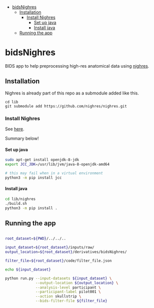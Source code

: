- [bidsNighres](#bidsnighres)
    - [Installation](#installation)
        - [Install Nighres](#install-nighres)
            - [Set up java](#set-up-java)
            - [Install java](#install-java)
    - [Running the app](#running-the-app)

# bidsNighres

BIDS app to help preprocessing high-res anatomical data using
[nighres](https://nighres.readthedocs.io/en/latest/).

<!-- TODO seems hard to install JDK, nighres in virtual environment

### virtualenv

```bash
# create a new virtual environment in crc_nighres
$ virtualenv --python=python3 crc_nighres
# activate the new environment
$ source crc_nighres/bin/activate
```
-->

## Installation

Nighres is already part of this repo as a submodule added like this.

```
cd lib
git submodule add https://github.com/nighres/nighres.git
```

### Install Nighres

See [here](https://nighres.readthedocs.io/en/latest/installation.html).

Summary below!

#### Set up java

```bash
sudo apt-get install openjdk-8-jdk
export JCC_JDK=/usr/lib/jvm/java-8-openjdk-amd64

# this may fail when in a virtual environment
python3 -m pip install jcc
```

#### Install java

```bash
cd lib/nighres
./build.sh
python3 -m pip install .
```

<!--
### Docker

```
docker run --rm \
-v /home/remi/gin/V5_high-res/pilot_1:/data \
-p 8888:8888 nighres
```

Running this might require to kill some process (java) that uses the 8888 port.

```
docker rm -fv $(docker ps -aq)  # Remove all containers
sudo lsof -i -P -n | grep <port number>  # List who's using the port
sudo kill <process id>
```

https://stackoverflow.com/questions/37971961/docker-error-bind-address-already-in-use
-->

## Running the app

```bash

root_dataset=${PWD}/../../..

input_dataset=${root_dataset}/inputs/raw/
output_location=${root_dataset}/derivatives/bidsNighres/

filter_file=${root_dataset}/code/filter_file.json

echo ${input_dataset}

python run.py --input-datasets ${input_dataset} \
              --output-location ${output_location} \
              --analysis-level participant \
              --participant-label pilot001 \
              --action skullstrip \
              --bids-filter-file ${filter_file}
```
